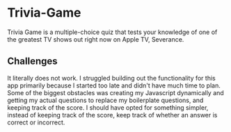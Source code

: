 # Trivia-Game

Trivia Game is a multiple-choice quiz that tests your knowledge of one of the greatest TV shows out right now on Apple TV, Severance.

## Challenges

It literally does not work. I struggled building out the functionality for this app primarily because I started too late and didn't have much time to plan. Some of the biggest obstacles was creating my Javascript dynamically and getting my actual questions to replace my boilerplate questions, and keeping track of the score. I should have opted for something simpler, instead of keeping track of the score, keep track of whether an answer is correct or incorrect.

